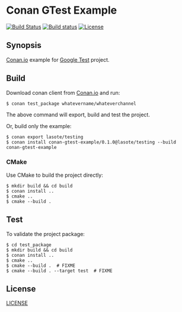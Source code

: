 # Conan GTest Example 

[![Build Status](https://travis-ci.org/lasote/conan-gtest-example.svg?branch=master)](https://travis-ci.org/lasote/conan-gtest-example) [![Build status](https://ci.appveyor.com/api/projects/status/kvx4nmlrt98727mo?svg=true)](https://ci.appveyor.com/project/lasote/conan-gtest-example) [![License](http://img.shields.io/:license-mit-blue.svg)](http://doge.mit-license.org)

## Synopsis

[Conan.io](https://conan.io) example for [Google Test](https://github.com/google/googletest/) project.

## Build

Download conan client from [Conan.io](https://conan.io) and run:

    $ conan test_package whatevername/whateverchannel

The above command will export, build and test the project.

Or, build only the example:

    $ conan export lasote/testing
    $ conan install conan-gtest-example/0.1.0@lasote/testing --build conan-gtest-example

### CMake

Use CMake to build the project directly:

    $ mkdir build && cd build
    $ conan install ..
    $ cmake ..
    $ cmake --build .

## Test

To validate the project package:

    $ cd test_package
    $ mkdir build && cd build
    $ conan install ..
    $ cmake ..
    $ cmake --build .  # FIXME
    $ cmake --build . --target test  # FIXME

## License

[LICENSE](LICENSE)
